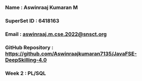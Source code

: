 ### Name : Aswinraaj Kumaran M
### SuperSet ID : 6418163
### Email : aswinraaj.m.cse.2022@snsct.org
### GitHub Repository : https://github.com/Aswinraajkumaran7135/JavaFSE-DeepSkilling-4.0
### Week 2 : PL/SQL